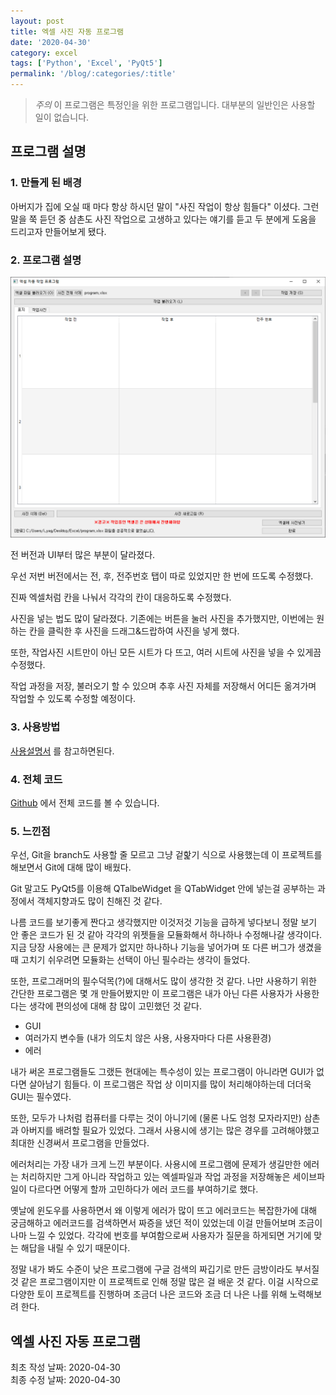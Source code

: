```yaml
---
layout: post
title: 엑셀 사진 자동 프로그램
date: '2020-04-30'
category: excel
tags: ['Python', 'Excel', 'PyQt5']
permalink: '/blog/:categories/:title'
---
```


> *주의* 이 프로그램은 특정인을 위한 프로그램입니다. 대부분의 일반인은 사용할 일이 없습니다.

## 프로그램 설명

### 1. 만들게 된 배경

아버지가 집에 오실 때 마다 항상 하시던 말이 "사진 작업이 항상 힘들다" 이셨다. 그런 말을 쭉 듣던 중 삼촌도 사진 작업으로 고생하고 있다는 얘기를 듣고 두 분에게 도움을 드리고자 만들어보게 됐다.

### 2. 프로그램 설명

![](/assets/2020-04-30-excel_photo/2020-04-30-excel_photo_153253.png)

전 버전과 UI부터 많은 부분이 달라졌다.

우선 저번 버전에서는 전, 후, 전주번호 탭이 따로 있었지만 한 번에 뜨도록 수정했다.

진짜 엑셀처럼 칸을 나눠서 각각의 칸이 대응하도록 수정했다.

사진을 넣는 법도 많이 달라졌다. 기존에는 버튼을 눌러 사진을 추가했지만, 이번에는 원하는 칸을 클릭한 후 사진을 드래그&드랍하여 사진을 넣게 했다.

또한, 작업사진 시트만이 아닌 모든 시트가 다 뜨고, 여러 시트에 사진을 넣을 수 있게끔 수정했다.

작업 과정을 저장, 불러오기 할 수 있으며 추후 사진 자체를 저장해서 어디든 옮겨가며 작업할 수 있도록 수정할 예정이다.

### 3. 사용방법

[사용설명서](https://github.com/kiryanchi/excelphotoautomatic/blob/master/%EC%82%AC%EC%9A%A9%EC%84%A4%EB%AA%85%EC%84%9C.txt) 를 참고하면된다.

### 4. 전체 코드

[Github](https://github.com/kiryanchi/excelphotoautomatic) 에서 전체 코드를 볼 수 있습니다. 

### 5. 느낀점

우선, Git을 branch도 사용할 줄 모르고 그냥 겉핥기 식으로 사용했는데 이 프로젝트를 해보면서 Git에 대해 많이 배웠다.

Git 말고도 PyQt5를 이용해 QTalbeWidget 을 QTabWidget 안에 넣는걸 공부하는 과정에서 객체지향과도 많이 친해진 것 같다.

나름 코드를 보기좋게 짠다고 생각했지만 이것저것 기능을 급하게 넣다보니 정말 보기 안 좋은 코드가 된 것 같아 각각의 위젯들을 모듈화해서 하나하나 수정해나갈 생각이다. 지금 당장 사용에는 큰 문제가 없지만 하나하나 기능을 넣어가며 또 다른 버그가 생겼을 때 고치기 쉬우려면 모듈화는 선택이 아닌 필수라는 생각이 들었다.

또한, 프로그래머의 필수덕목(?)에 대해서도 많이 생각한 것 같다. 나만 사용하기 위한 간단한 프로그램은 몇 개 만들어봤지만 이 프로그램은 내가 아닌 다른 사용자가 사용한다는 생각에 편의성에 대해 참 많이 고민했던 것 같다.

- GUI
- 여러가지 변수들 (내가 의도치 않은 사용, 사용자마다 다른 사용환경)
- 에러

내가 써온 프로그램들도 그랬든 현대에는 특수성이 있는 프로그램이 아니라면 GUI가 없다면 살아남기 힘들다. 이 프로그램은 작업 상 이미지를 많이 처리해야하는데 더더욱 GUI는 필수였다.

또한, 모두가 나처럼 컴퓨터를 다루는 것이 아니기에 (물론 나도 엄청 모자라지만) 삼촌과 아버지를 배려할 필요가 있었다. 그래서 사용시에 생기는 많은 경우를 고려해야했고 최대한 신경써서 프로그램을 만들었다.

에러처리는 가장 내가 크게 느낀 부분이다. 사용시에 프로그램에 문제가 생길만한 에러는 처리하지만 그게 아니라 작업하고 있는 엑셀파일과 작업 과정을 저장해놓은 세이브파일이 다르다면 어떻게 할까 고민하다가 에러 코드를 부여하기로 했다.

옛날에 윈도우를 사용하면서 왜 이렇게 에러가 많이 뜨고 에러코드는 복잡한가에 대해 궁금해하고 에러코드를 검색하면서 짜증을 냈던 적이 있었는데 이걸 만들어보며 조금이나마 느낄 수 있었다. 각각에 번호를 부여함으로써 사용자가 질문을 하게되면 거기에 맞는 해답을 내릴 수 있기 때문이다.

정말 내가 봐도 수준이 낮은 프로그램에 구글 검색의 짜깁기로 만든 금방이라도 부서질 것 같은 프로그램이지만 이 프로젝트로 인해 정말 많은 걸 배운 것 같다. 이걸 시작으로 다양한 토이 프로젝트를 진행하며 조금더 나은 코드와 조금 더 나은 나를 위해 노력해보려 한다.

## 엑셀 사진 자동 프로그램

최초 작성 날짜: 2020-04-30  
최종 수정 날짜: 2020-04-30
